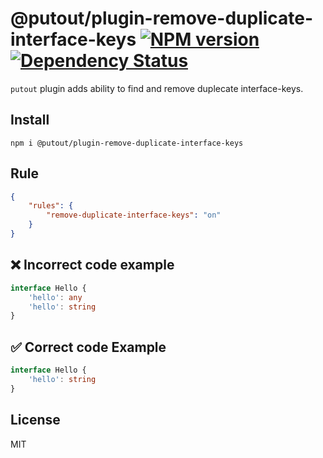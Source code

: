 # @putout/plugin-remove-duplicate-interface-keys [![NPM version][NPMIMGURL]][NPMURL] [![Dependency Status][DependencyStatusIMGURL]][DependencyStatusURL]

[NPMIMGURL]: https://img.shields.io/npm/v/@putout/plugin-remove-duplicate-interface-keys.svg?style=flat&longCache=true
[NPMURL]: https://npmjs.org/package/@putout/plugin-remove-duplicate-interface-keys "npm"
[DependencyStatusURL]: https://david-dm.org/coderaiser/putout?path=packages/plugin-remove-duplicate-interface-keys
[DependencyStatusIMGURL]: https://david-dm.org/coderaiser/putout.svg?path=packages/plugin-remove-duplicate-interface-keys

`putout` plugin adds ability to find and remove duplecate interface-keys.

## Install

```
npm i @putout/plugin-remove-duplicate-interface-keys
```

## Rule

```json
{
    "rules": {
        "remove-duplicate-interface-keys": "on"
    }
}
```

## ❌ Incorrect code example

```ts
interface Hello {
    'hello': any
    'hello': string
}
```

## ✅ Correct code Example

```ts
interface Hello {
    'hello': string
}
```

## License

MIT
